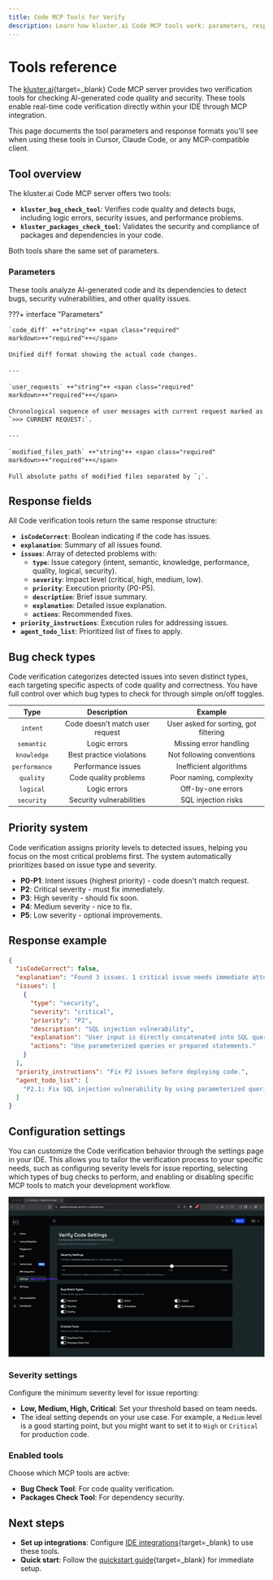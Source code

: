 ```yaml
---
title: Code MCP Tools for Verify 
description: Learn how kluster.ai Code MCP tools work: parameters, response formats, issue categories, and settings for real-time code verification.
---
```


# Tools reference

The [kluster.ai](https://www.kluster.ai/){target=\_blank} Code MCP server provides two verification tools for checking AI-generated code quality and security. These tools enable real-time code verification directly within your IDE through MCP integration.

This page documents the tool parameters and response formats you'll see when using these tools in Cursor, Claude Code, or any MCP-compatible client.

## Tool overview

The kluster.ai Code MCP server offers two tools:

- **`kluster_bug_check_tool`**: Verifies code quality and detects bugs, including logic errors, security issues, and performance problems.
- **`kluster_packages_check_tool`**: Validates the security and compliance of packages and dependencies in your code.

Both tools share the same set of parameters.

### Parameters

These tools analyze AI-generated code and its dependencies to detect bugs, security vulnerabilities, and other quality issues.

???+ interface "Parameters"

    `code_diff` ++"string"++ <span class="required" markdown>++"required"++</span>

    Unified diff format showing the actual code changes.

    ---

    `user_requests` ++"string"++ <span class="required" markdown>++"required"++</span>

    Chronological sequence of user messages with current request marked as `>>> CURRENT REQUEST:`.

    ---

    `modified_files_path` ++"string"++ <span class="required" markdown>++"required"++</span>

    Full absolute paths of modified files separated by `;`.

## Response fields

All Code verification tools return the same response structure:

- **`isCodeCorrect`**: Boolean indicating if the code has issues.
- **`explanation`**: Summary of all issues found.
- **`issues`**: Array of detected problems with:
  - **`type`**: Issue category (intent, semantic, knowledge, performance, quality, logical, security).
  - **`severity`**: Impact level (critical, high, medium, low).
  - **`priority`**: Execution priority (P0-P5).
  - **`description`**: Brief issue summary.
  - **`explanation`**: Detailed issue explanation.
  - **`actions`**: Recommended fixes.
- **`priority_instructions`**: Execution rules for addressing issues.
- **`agent_todo_list`**: Prioritized list of fixes to apply.

## Bug check types

Code verification categorizes detected issues into seven distinct types, each targeting specific aspects of code quality and correctness. You have full control over which bug types to check for through simple on/off toggles.

| Type | Description | Example |
|:---:|:---:|:---:|
| `intent` | Code doesn't match user request | User asked for sorting, got filtering |
| `semantic` | Logic errors | Missing error handling |
| `knowledge` | Best practice violations | Not following conventions |
| `performance` | Performance issues | Inefficient algorithms |
| `quality` | Code quality problems | Poor naming, complexity |
| `logical` | Logic errors | Off-by-one errors |
| `security` | Security vulnerabilities | SQL injection risks |

## Priority system

Code verification assigns priority levels to detected issues, helping you focus on the most critical problems first. The system automatically prioritizes based on issue type and severity.

- **P0-P1**: Intent issues (highest priority) - code doesn't match request.
- **P2**: Critical severity - must fix immediately.
- **P3**: High severity - should fix soon.
- **P4**: Medium severity - nice to fix.
- **P5**: Low severity - optional improvements.

## Response example

```json
{
  "isCodeCorrect": false,
  "explanation": "Found 3 issues. 1 critical issue needs immediate attention.",
  "issues": [
    {
      "type": "security",
      "severity": "critical",
      "priority": "P2",
      "description": "SQL injection vulnerability",
      "explanation": "User input is directly concatenated into SQL query without sanitization.",
      "actions": "Use parameterized queries or prepared statements."
    }
  ],
  "priority_instructions": "Fix P2 issues before deploying code.",
  "agent_todo_list": [
    "P2.1: Fix SQL injection vulnerability by using parameterized queries"
  ]
}
```

## Configuration settings

You can customize the Code verification behavior through the settings page in your IDE. This allows you to tailor the verification process to your specific needs, such as configuring severity levels for issue reporting, selecting which types of bug checks to perform, and enabling or disabling specific MCP tools to match your development workflow.

![Screenshot of Code verification settings interface showing severity levels and enabled tools configuration options](/images/verify/code/configuration-settings.webp)

### Severity settings

Configure the minimum severity level for issue reporting:

- **Low, Medium, High, Critical**: Set your threshold based on team needs.
- The ideal setting depends on your use case. For example, a `Medium` level is a good starting point, but you might want to set it to `High` or `Critical` for production code.

### Enabled tools

Choose which MCP tools are active:

- **Bug Check Tool**: For code quality verification.
- **Packages Check Tool**: For dependency security.

## Next steps

- **Set up integrations**: Configure [IDE integrations](/verify/code/integrations/){target=\_blank} to use these tools.
- **Quick start**: Follow the [quickstart guide](/verify/quickstart/code/){target=\_blank} for immediate setup.